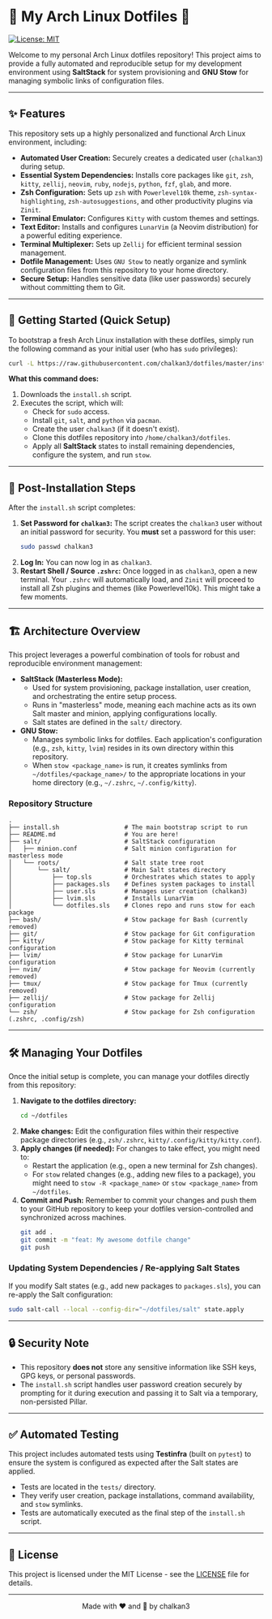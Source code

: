 # 🦥 My Arch Linux Dotfiles 🦥

[![License: MIT](https://img.shields.io/badge/License-MIT-yellow.svg)](https://opensource.org/licenses/MIT)

Welcome to my personal Arch Linux dotfiles repository! This project aims to provide a fully automated and reproducible setup for my development environment using **SaltStack** for system provisioning and **GNU Stow** for managing symbolic links of configuration files.

---

## ✨ Features

This repository sets up a highly personalized and functional Arch Linux environment, including:

*   **Automated User Creation:** Securely creates a dedicated user (`chalkan3`) during setup.
*   **Essential System Dependencies:** Installs core packages like `git`, `zsh`, `kitty`, `zellij`, `neovim`, `ruby`, `nodejs`, `python`, `fzf`, `glab`, and more.
*   **Zsh Configuration:** Sets up `zsh` with `Powerlevel10k` theme, `zsh-syntax-highlighting`, `zsh-autosuggestions`, and other productivity plugins via `Zinit`.
*   **Terminal Emulator:** Configures `Kitty` with custom themes and settings.
*   **Text Editor:** Installs and configures `LunarVim` (a Neovim distribution) for a powerful editing experience.
*   **Terminal Multiplexer:** Sets up `Zellij` for efficient terminal session management.
*   **Dotfile Management:** Uses `GNU Stow` to neatly organize and symlink configuration files from this repository to your home directory.
*   **Secure Setup:** Handles sensitive data (like user passwords) securely without committing them to Git.

---

## 🚀 Getting Started (Quick Setup)

To bootstrap a fresh Arch Linux installation with these dotfiles, simply run the following command as your initial user (who has `sudo` privileges):

```bash
curl -L https://raw.githubusercontent.com/chalkan3/dotfiles/master/install.sh | sh
```

**What this command does:**
1.  Downloads the `install.sh` script.
2.  Executes the script, which will:
    *   Check for `sudo` access.
    *   Install `git`, `salt`, and `python` via `pacman`.
    *   Create the user `chalkan3` (if it doesn't exist).
    *   Clone this dotfiles repository into `/home/chalkan3/dotfiles`.
    *   Apply all **SaltStack** states to install remaining dependencies, configure the system, and run `stow`.

---

## 📝 Post-Installation Steps

After the `install.sh` script completes:

1.  **Set Password for `chalkan3`:**
    The script creates the `chalkan3` user without an initial password for security. You **must** set a password for this user:
    ```bash
    sudo passwd chalkan3
    ```
2.  **Log In:**
    You can now log in as `chalkan3`.
3.  **Restart Shell / Source `.zshrc`:**
    Once logged in as `chalkan3`, open a new terminal. Your `.zshrc` will automatically load, and `Zinit` will proceed to install all Zsh plugins and themes (like Powerlevel10k). This might take a few moments.

---

## 🏗️ Architecture Overview

This project leverages a powerful combination of tools for robust and reproducible environment management:

*   **SaltStack (Masterless Mode):**
    *   Used for system provisioning, package installation, user creation, and orchestrating the entire setup process.
    *   Runs in "masterless" mode, meaning each machine acts as its own Salt master and minion, applying configurations locally.
    *   Salt states are defined in the `salt/` directory.
*   **GNU Stow:**
    *   Manages symbolic links for dotfiles. Each application's configuration (e.g., `zsh`, `kitty`, `lvim`) resides in its own directory within this repository.
    *   When `stow <package_name>` is run, it creates symlinks from `~/dotfiles/<package_name>/` to the appropriate locations in your home directory (e.g., `~/.zshrc`, `~/.config/kitty`).

### Repository Structure

```
.
├── install.sh                  # The main bootstrap script to run
├── README.md                   # You are here!
├── salt/                       # SaltStack configuration
│   ├── minion.conf             # Salt minion configuration for masterless mode
│   └── roots/                  # Salt state tree root
│       └── salt/               # Main Salt states directory
│           ├── top.sls         # Orchestrates which states to apply
│           ├── packages.sls    # Defines system packages to install
│           ├── user.sls        # Manages user creation (chalkan3)
│           ├── lvim.sls        # Installs LunarVim
│           └── dotfiles.sls    # Clones repo and runs stow for each package
├── bash/                       # Stow package for Bash (currently removed)
├── git/                        # Stow package for Git configuration
├── kitty/                      # Stow package for Kitty terminal configuration
├── lvim/                       # Stow package for LunarVim configuration
├── nvim/                       # Stow package for Neovim (currently removed)
├── tmux/                       # Stow package for Tmux (currently removed)
├── zellij/                     # Stow package for Zellij configuration
└── zsh/                        # Stow package for Zsh configuration (.zshrc, .config/zsh)
```

---

## 🛠️ Managing Your Dotfiles

Once the initial setup is complete, you can manage your dotfiles directly from this repository:

1.  **Navigate to the dotfiles directory:**
    ```bash
    cd ~/dotfiles
    ```
2.  **Make changes:** Edit the configuration files within their respective package directories (e.g., `zsh/.zshrc`, `kitty/.config/kitty/kitty.conf`).
3.  **Apply changes (if needed):** For changes to take effect, you might need to:
    *   Restart the application (e.g., open a new terminal for Zsh changes).
    *   For `stow` related changes (e.g., adding new files to a package), you might need to `stow -R <package_name>` or `stow <package_name>` from `~/dotfiles`.
4.  **Commit and Push:** Remember to commit your changes and push them to your GitHub repository to keep your dotfiles version-controlled and synchronized across machines.
    ```bash
    git add .
    git commit -m "feat: My awesome dotfile change"
    git push
    ```

### Updating System Dependencies / Re-applying Salt States

If you modify Salt states (e.g., add new packages to `packages.sls`), you can re-apply the Salt configuration:

```bash
sudo salt-call --local --config-dir="~/dotfiles/salt" state.apply
```

---

## 🔒 Security Note

*   This repository **does not** store any sensitive information like SSH keys, GPG keys, or personal passwords.
*   The `install.sh` script handles user password creation securely by prompting for it during execution and passing it to Salt via a temporary, non-persisted Pillar.

---

## ✅ Automated Testing

This project includes automated tests using **Testinfra** (built on `pytest`) to ensure the system is configured as expected after the Salt states are applied.

*   Tests are located in the `tests/` directory.
*   They verify user creation, package installations, command availability, and `stow` symlinks.
*   Tests are automatically executed as the final step of the `install.sh` script.

---

## 📄 License

This project is licensed under the MIT License - see the [LICENSE](LICENSE) file for details.

---

<p align="center">
  Made with ❤️ and 🦥 by chalkan3
</p>
